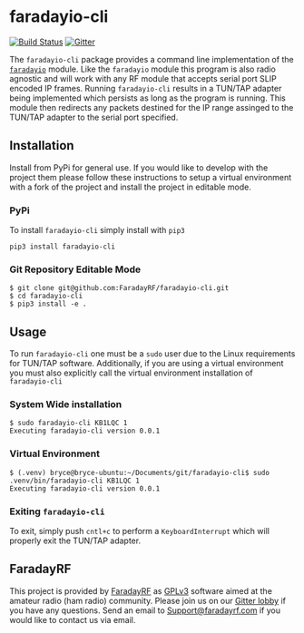 # faradayio-cli
[![Build Status](https://travis-ci.org/FaradayRF/faradayio-cli.svg?branch=master)](https://travis-ci.org/FaradayRF/faradayio-cli) [![Gitter](https://img.shields.io/gitter/room/nwjs/nw.js.svg)](https://gitter.im/FaradayRF/Lobby)

The `faradayio-cli` package provides a command line implementation of the [`faradayio`](https://github.com/FaradayRF/faradayio) module. Like the `faradayio` module this program is also radio agnostic and will work with any RF module that accepts serial port SLIP encoded IP frames. Running `faradayio-cli` results in a TUN/TAP adapter being implemented which persists as long as the program is running. This module then redirects any packets destined for the IP range assinged to the TUN/TAP adapter to the serial port specified.
## Installation
Install from PyPi for general use. If you would like to develop with the project them please follow these instructions to setup a virtual environment with a fork of the project and install the project in editable mode.
### PyPi
To install `faradayio-cli` simply install with `pip3`
```
pip3 install faradayio-cli
```
### Git Repository Editable Mode
```
$ git clone git@github.com:FaradayRF/faradayio-cli.git
$ cd faradayio-cli
$ pip3 install -e .
```
## Usage
To run `faradayio-cli` one must be a `sudo` user due to the Linux requirements for TUN/TAP software. Additionally, if you are using a virtual environment you must also explicitly call the virtual environment installation of `faradayio-cli`

### System Wide installation
```
$ sudo faradayio-cli KB1LQC 1
Executing faradayio-cli version 0.0.1
```
### Virtual Environment
```
$ (.venv) bryce@bryce-ubuntu:~/Documents/git/faradayio-cli$ sudo .venv/bin/faradayio-cli KB1LQC 1
Executing faradayio-cli version 0.0.1
```
### Exiting `faradayio-cli`
To exit, simply push `cntl+c` to perform a `KeyboardInterrupt` which will properly exit the TUN/TAP adapter.

## FaradayRF
This project is provided by [FaradayRF](https://www.faradayrf.com) as [GPLv3](https://github.com/FaradayRF/faradayio/blob/master/LICENSE) software aimed at the amateur radio (ham radio) community. Please join us on our [Gitter lobby](https://gitter.im/FaradayRF/Lobby) if you have any questions. Send an email to [Support@faradayrf.com](Support@faradayrf.com) if you would like to contact us via email.
